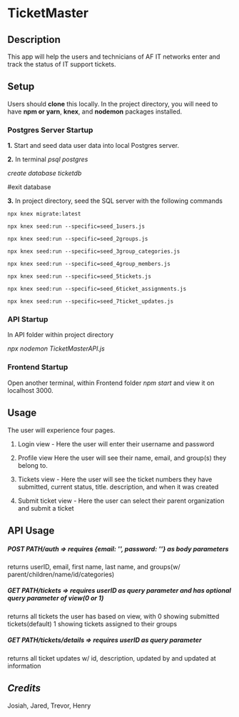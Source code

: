 # TicketMaster
## **Description**
This app will help the users and technicians of AF IT networks enter and track the status of IT support tickets.
## **Setup**

Users should **clone** this locally. In the project directory, you will need to have **npm or yarn**, **knex**, and **nodemon** packages installed.
### **Postgres Server Startup**
**1.** Start and seed data user data into local Postgres server.  

**2.** In terminal *psql postgres*

*create database ticketdb* 

#exit database

**3.** In project directory, seed the SQL server with the following commands

    npx knex migrate:latest

    npx knex seed:run --specific=seed_1users.js

    npx knex seed:run --specific=seed_2groups.js

    npx knex seed:run --specific=seed_3group_categories.js

    npx knex seed:run --specific=seed_4group_members.js

    npx knex seed:run --specific=seed_5tickets.js

    npx knex seed:run --specific=seed_6ticket_assignments.js

    npx knex seed:run --specific=seed_7ticket_updates.js

### **API Startup**

In API folder within project directory

*npx nodemon TicketMasterAPI.js*

### **Frontend Startup**

Open another terminal, within Frontend folder *npm start* and view it on localhost 3000.

## **Usage**

The user will experience four pages.

1. Login view  - Here the user will enter their username and password
    
2. Profile view  Here the user will see their name, email, and group(s) they belong to.
 
3. Tickets view - Here the user will see the ticket numbers they have submitted, current status, title. description, and when it was created
    
4. Submit ticket view - Here the user can select their parent organization and submit a ticket

## **API Usage**

##### POST PATH/auth => requires {email: '', password: ''} as body parameters
returns userID, email, first name, last name, and groups(w/ parent/children/name/id/categories)

##### GET PATH/tickets => requires userID as query parameter and has optional query parameter of view(0 or 1)
returns all tickets the user has based on view, with 0 showing submitted tickets(default) 1 showing tickets assigned to their groups

##### GET PATH/tickets/details => requires userID as query parameter
returns all ticket updates w/ id, description, updated by and updated at information

## *Credits*

Josiah, Jared, Trevor, Henry
      
